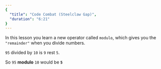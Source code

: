 ```yaml
---
{
  "title": "Code Combat (Steelclaw Gap)",
  "duration": "6:21"
}
---
```


In this lesson you learn a new operator called `modulo`, which gives you the `"remainder"` when you divide numbers.

`95` divided by `10` is `9` rest `5`.  

So  `95` **modulo** `10` would be **`5`**
